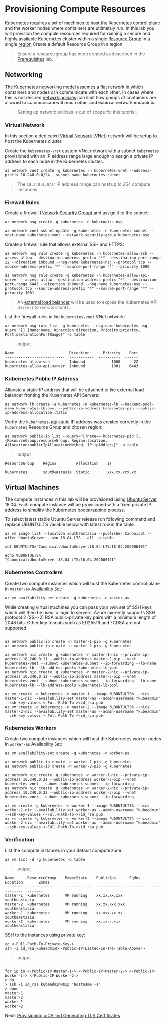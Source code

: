 # Provisioning Compute Resources

Kubernetes requires a set of machines to host the Kubernetes control plane and the worker nodes where containers are ultimately run. In this lab you will provision the compute resources required for running a secure and highly available Kubernetes cluster within a single [Resource Group](https://docs.microsoft.com/azure/azure-resource-manager/resource-group-overview#resource-groups) in a single [region](https://azure.microsoft.com/global-infrastructure/regions/)
Create a default Resource Group in a region
> Ensure a resource group has been created as described in the [Prerequisites](01-prerequisites.md#create-a-deafult-resource-group-in-a-region) lab.

## Networking

The Kubernetes [networking model](https://kubernetes.io/docs/concepts/cluster-administration/networking/#kubernetes-model) assumes a flat network in which containers and nodes can communicate with each other. In cases where this is not desired [network policies](https://kubernetes.io/docs/concepts/services-networking/network-policies/) can limit how groups of containers are allowed to communicate with each other and external network endpoints.

> Setting up network policies is out of scope for this tutorial.

### Virtual Network

In this section a dedicated [Virtual Network](https://docs.microsoft.com/azure/virtual-network/virtual-networks-overview) (VNet) network will be setup to host the Kubernetes cluster.

Create the `kubernetes-vnet` custom VNet network with a subnet `kubernetes` provisioned with an IP address range large enough to assign a private IP address to each node in the Kubernetes cluster.:

```shell
az network vnet create -g kubernetes -n kubernetes-vnet --address-prefix 10.240.0.0/24 --subnet-name kubernetes-subnet
```

> The `10.240.0.0/24` IP address range can host up to 254 compute instances.

### Firewall Rules

Create a firewall ([Network Security Group](https://docs.microsoft.com/azure/virtual-network/virtual-network-vnet-plan-design-arm#security)) and assign it to the subnet:

```shell
az network nsg create -g kubernetes -n kubernetes-nsg
```

```shell
az network vnet subnet update -g kubernetes -n kubernetes-subnet --vnet-name kubernetes-vnet --network-security-group kubernetes-nsg
```

Create a firewall rule that allows external SSH and HTTPS:

```shell
az network nsg rule create -g kubernetes -n kubernetes-allow-ssh --access allow --destination-address-prefix "*" --destination-port-range 22 --direction inbound --nsg-name kubernetes-nsg --protocol tcp --source-address-prefix "*" --source-port-range "*" --priority 1000
```

```shell
az network nsg rule create -g kubernetes -n kubernetes-allow-api-server --access allow --destination-address-prefix "*" --destination-port-range 6443 --direction inbound --nsg-name kubernetes-nsg --protocol tcp --source-address-prefix "*" --source-port-range "*" --priority 1001
```

> An [external load balancer](https://docs.microsoft.com/azure/load-balancer/load-balancer-overview) will be used to expose the Kubernetes API Servers to remote clients.

List the firewall rules in the `kubernetes-vnet` VNet network:

```shell
az network nsg rule list -g kubernetes --nsg-name kubernetes-nsg --query "[].{Name:name, Direction:direction, Priority:priority, Port:destinationPortRange}" -o table
```

> output

```shell
Name                         Direction      Priority    Port
---------------------------  -----------  ----------  ------
kubernetes-allow-ssh         Inbound            1000      22
kubernetes-allow-api-server  Inbound            1001    6443
```

### Kubernetes Public IP Address

Allocate a static IP address that will be attached to the external load balancer fronting the Kubernetes API Servers:

```shell
az network lb create -g kubernetes -n kubernetes-lb --backend-pool-name kubernetes-lb-pool --public-ip-address kubernetes-pip --public-ip-address-allocation static
```

Verify the `kubernetes-pip` static IP address was created correctly in the `kubernetes` Resource Group and chosen region:

```shell
az network public-ip list --query="[?name=='kubernetes-pip'].{ResourceGroup:resourceGroup, Region:location, Allocation:publicIpAllocationMethod, IP:ipAddress}" -o table
```

> output

```shell
ResourceGroup    Region         Allocation    IP
---------------  -------------  ------------  -------------
kubernetes       southeastasia  Static        xxx.xx.xxx.xx
```

## Virtual Machines

The compute instances in this lab will be provisioned using [Ubuntu Server](https://www.ubuntu.com/server) 18.04. Each compute instance will be provisioned with a fixed private IP address to simplify the Kubernetes bootstrapping process.

To select latest stable Ubuntu Server release run following command and replace UBUNTULTS variable below with latest row in the table.

```shell
az vm image list --location southeastasia --publisher Canonical --offer UbuntuServer --sku 18.04-LTS --all -o table
```

```shell
set UBUNTULTS="Canonical:UbuntuServer:18.04-LTS:18.04.202006101"

echo %UBUNTULTS%
"Canonical:UbuntuServer:18.04-LTS:18.04.202006101"

```

### Kubernetes Controllers

Create two compute instances which will host the Kubernetes control plane in `master-as` [Availability Set](https://docs.microsoft.com/azure/virtual-machines/linux/tutorial-availability-sets#availability-set-overview):

```shell
az vm availability-set create -g kubernetes -n master-as
```
While creating virtual machines you can pass your own set of SSH keys which will then be used to login to servers.
Azure currently supports SSH protocol 2 (SSH-2) RSA public-private key pairs with a minimum length of 2048 bits. Other key formats such as ED25519 and ECDSA are not supported. 

```shell

az network public-ip create -n master-1-pip -g kubernetes
az network public-ip create -n master-2-pip -g kubernetes

az network nic create -g kubernetes -n master-1-nic --private-ip-address 10.240.0.11 --public-ip-address master-1-pip --vnet kubernetes-vnet --subnet kubernetes-subnet --ip-forwarding --lb-name kubernetes-lb --lb-address-pools kubernetes-lb-pool
az network nic create -g kubernetes -n master-2-nic --private-ip-address 10.240.0.12 --public-ip-address master-2-pip --vnet kubernetes-vnet --subnet kubernetes-subnet --ip-forwarding --lb-name kubernetes-lb --lb-address-pools kubernetes-lb-pool

az vm create -g kubernetes -n master-1 --image %UBUNTULTS% --nics master-1-nic --availability-set master-as --admin-username "kubeadmin" --ssh-key-values <-Full-Path-To->\id_rsa.pub
az vm create -g kubernetes -n master-2 --image %UBUNTULTS% --nics master-2-nic --availability-set master-as --admin-username "kubeadmin" --ssh-key-values <-Full-Path-To->\id_rsa.pub

```

### Kubernetes Workers

Create two compute instances which will host the Kubernetes worker nodes in `worker-as` Availability Set:

```shell
az vm availability-set create -g kubernetes -n worker-as
```

```shell
az network public-ip create -n worker-1-pip -g kubernetes
az network public-ip create -n worker-2-pip -g kubernetes

az network nic create -g kubernetes -n worker-1-nic --private-ip-address 10.240.0.21 --public-ip-address worker-1-pip --vnet kubernetes-vnet --subnet kubernetes-subnet --ip-forwarding
az network nic create -g kubernetes -n worker-2-nic --private-ip-address 10.240.0.22 --public-ip-address worker-2-pip --vnet kubernetes-vnet --subnet kubernetes-subnet --ip-forwarding

az vm create -g kubernetes -n worker-1 --image %UBUNTULTS% --nics worker-1-nic --availability-set worker-as --admin-username "kubeadmin" --ssh-key-values <-Full-Path-To->\id_rsa.pub
az vm create -g kubernetes -n worker-2 --image %UBUNTULTS% --nics worker-2-nic --availability-set worker-as --admin-username "kubeadmin" --ssh-key-values <-Full-Path-To->\id_rsa.pub

```

### Verification

List the compute instances in your default compute zone:

```shell
az vm list -d -g kubernetes -o table
```

> output

```shell
Name      ResourceGroup    PowerState    PublicIps      Fqdns    Location       Zones
--------  ---------------  ------------  -------------  -------  -------------  -------
master-1  kubernetes       VM running    xx.xx.xx.xxx            southeastasia
master-2  kubernetes       VM running    xx.xx.xxx.xxx           southeastasia
worker-1  kubernetes       VM running    xx.xxx.xx.xx            southeastasia
worker-2  kubernetes       VM running    xx.xx.x.xxx             southeastasia
```
SSH to the instances using private key:

```shell
cd <-Full-Path-To-Private-Key->
ssh -i id_rsa kubeadmin@<-Public-IP-Listed-In-The-Table-Above->

```
> output

```shell

for ip in <-Public-IP-Master-1-> <-Public-IP-Master-2-> <-Public-IP-Worker-1-> <-Public-IP-Worker-2->
> do
> ssh -i id_rsa kubeadmin@$ip "hostname -s"
> done
master-1
master-2
worker-1
worker-2

```

Next: [Provisioning a CA and Generating TLS Certificates](04-certificate-authority.md)
